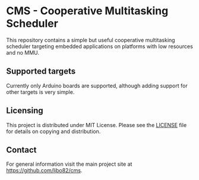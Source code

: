 # CMS - Cooperative Multitasking Scheduler

This repository contains a simple but useful cooperative multitasking scheduler targeting embedded applications on platforms with low resources and no MMU.

## Supported targets

Currently only Arduino boards are supported, although adding support for other targets is very simple.

## Licensing

This project is distributed under MIT License. Please see the [LICENSE](LICENSE) file for details on copying and distribution.

## Contact

For general information visit the main project site at https://github.com/ljbo82/cms.
